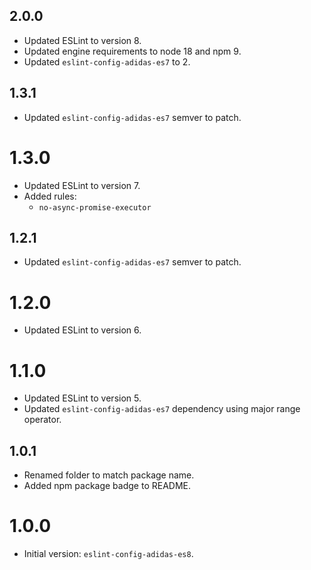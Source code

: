 ## 2.0.0

- Updated ESLint to version 8.
- Updated engine requirements to node 18 and npm 9.
- Updated `eslint-config-adidas-es7` to 2.

## 1.3.1

- Updated `eslint-config-adidas-es7` semver to patch.

# 1.3.0

- Updated ESLint to version 7.
- Added rules:
  - `no-async-promise-executor`

## 1.2.1

- Updated `eslint-config-adidas-es7` semver to patch.

# 1.2.0

- Updated ESLint to version 6.

# 1.1.0

- Updated ESLint to version 5.
- Updated `eslint-config-adidas-es7` dependency using major range operator.

## 1.0.1

- Renamed folder to match package name.
- Added npm package badge to README.

# 1.0.0

- Initial version: `eslint-config-adidas-es8`.
